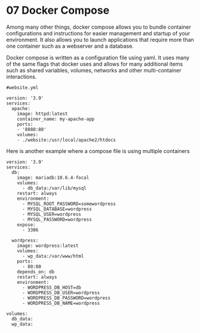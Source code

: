 # 07 Docker Compose

Among many other things, docker compose allows you to bundle container configurations and instructions for easier management and startup of your environment. It also allows you to launch applications that require more than one container such as a webserver and a database.

Docker compose is written as a configuration file using yaml. It uses many of the same flags that docker uses and allows for many additional items such as shared variables, volumes, networks and other multi-container interactions.

```
#website.yml

version: '3.9'
services:
  apache:
    image: httpd:latest
    container_name: my-apache-app
    ports:
    - '8080:80'
    volumes:
    - ./website:/usr/local/apache2/htdocs
```

Here is another example where a compose file is using multiple containers

```
version: '3.9'
services:
  db:
    image: mariadb:10.6.4-focal
    volumes:
      - db_data:/var/lib/mysql
    restart: always
    environment:
      - MYSQL_ROOT_PASSWORD=somewordpress
      - MYSQL_DATABASE=wordpress
      - MYSQL_USER=wordpress
      - MYSQL_PASSWORD=wordpress
    expose:
      - 3306

  wordpress:
    image: wordpress:latest
    volumes:
      - wp_data:/var/www/html
    ports:
      - 80:80
    depends_on: db
    restart: always
    environment:
      - WORDPRESS_DB_HOST=db
      - WORDPRESS_DB_USER=wordpress
      - WORDPRESS_DB_PASSWORD=wordpress
      - WORDPRESS_DB_NAME=wordpress

volumes:
  db_data:
  wp_data:
```
